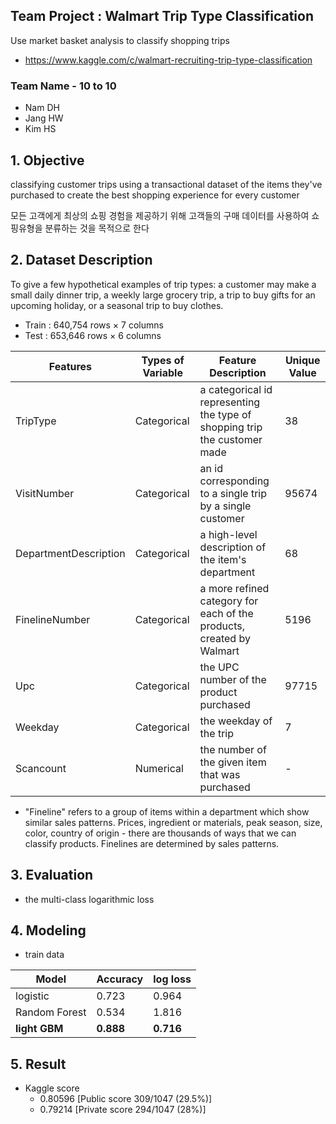 ## Team Project : Walmart Trip Type Classification
Use market basket analysis to classify shopping trips
- https://www.kaggle.com/c/walmart-recruiting-trip-type-classification

### Team Name - 10 to 10
- Nam DH
- Jang HW
- Kim HS

## 1. Objective
classifying customer trips using a transactional dataset of the items they've purchased to create the best shopping experience for every customer

모든 고객에게 최상의 쇼핑 경험을 제공하기 위해 고객들의 구매 데이터를 사용하여 쇼핑유형을 분류하는 것을 목적으로 한다

## 2. Dataset Description
To give a few hypothetical examples of trip types: a customer may make a small daily dinner trip, a weekly large grocery trip, a trip to buy gifts for an upcoming holiday, or a seasonal trip to buy clothes.

- Train : 640,754 rows × 7 columns
- Test : 653,646 rows × 6 columns

Features|Types of Variable|Feature Description|Unique Value
--------|------------|------------|----------
TripType|Categorical|a categorical id representing the type of shopping trip the customer made|38
VisitNumber|Categorical|an id corresponding to a single trip by a single customer|95674
DepartmentDescription|Categorical|a high-level description of the item's department|68
FinelineNumber|Categorical|a more refined category for each of the products, created by Walmart|5196
Upc|Categorical|the UPC number of the product purchased|97715
Weekday|Categorical|the weekday of the trip|7
Scancount|Numerical|the number of the given item that was purchased|-

* "Fineline" refers to a group of items within a department which show similar sales patterns. Prices, ingredient or materials, peak season, size, color, country of origin - there are thousands of ways that we can classify products. Finelines are determined by sales patterns.

## 3. Evaluation
- the multi-class logarithmic loss

## 4. Modeling
- train data

Model|Accuracy|log loss
-----|--------|--------
logistic|0.723|0.964
Random Forest|0.534|1.816
**light GBM**|**0.888**|**0.716**

## 5. Result

- Kaggle score
  - 0.80596 [Public score 309/1047 (29.5%)]
  - 0.79214 [Private score 294/1047 (28%)]
